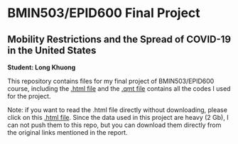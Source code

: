 # BMIN503/EPID600 Final Project


## Mobility Restrictions and the Spread of COVID-19 in the United States

**Student: Long Khuong**


This repository contains files for my final project of BMIN503/EPID600 course, including the [.html file](https://khuongquynhlong.github.io/BMIN503_Final_Project/final_project__LongKhuong.html) and the [.qmt file](https://raw.githubusercontent.com/khuongquynhlong/BMIN503_Final_Project/master/final_project_LongKhuong.qmd) contains all the codes I used for the project.

Note: if you want to read the .html file directly without downloading, please click on this [.html file](https://khuongquynhlong.github.io/BMIN503_Final_Project/final_project__LongKhuong.html). Since the data used in this project are heavy (2 Gb), I can not push them to this repo, but you can download them directly from the original links mentioned in the report.



